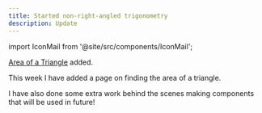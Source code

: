 ```yaml
---
title: Started non-right-angled trigonometry
description: Update
---
```


import IconMail from '@site/src/components/IconMail';

[Area of a Triangle](/standard2/measurement/ms-m6/area-of-triangle) added.

<!--truncate-->

This week I have added a page on finding the area of a triangle.

I have also done some extra work behind the scenes making components that will be used in future!